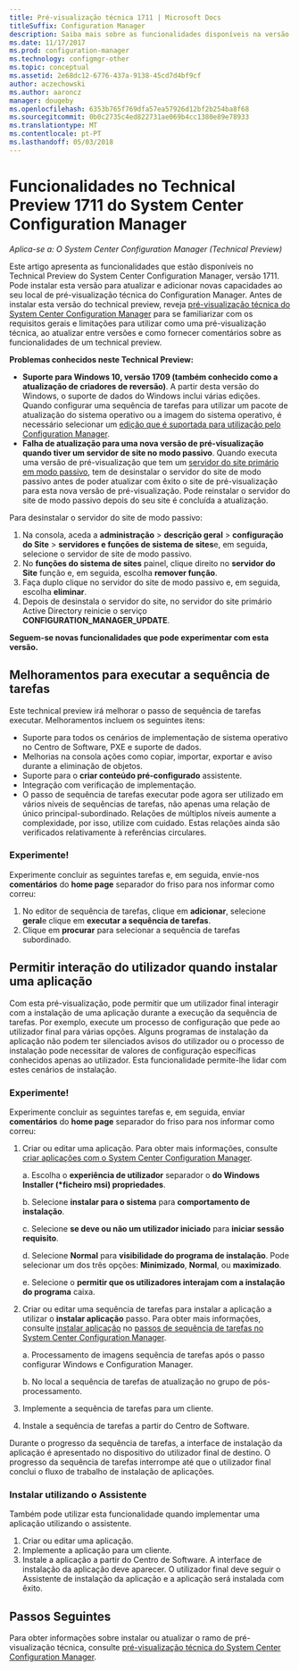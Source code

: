 ```yaml
---
title: Pré-visualização técnica 1711 | Microsoft Docs
titleSuffix: Configuration Manager
description: Saiba mais sobre as funcionalidades disponíveis na versão de pré-visualização técnica 1711 para o System Center Configuration Manager.
ms.date: 11/17/2017
ms.prod: configuration-manager
ms.technology: configmgr-other
ms.topic: conceptual
ms.assetid: 2e68dc12-6776-437a-9138-45cd7d4bf9cf
author: aczechowski
ms.author: aaroncz
manager: dougeby
ms.openlocfilehash: 6353b765f769dfa57ea57926d12bf2b254ba8f68
ms.sourcegitcommit: 0b0c2735c4ed822731ae069b4cc1380e89e78933
ms.translationtype: MT
ms.contentlocale: pt-PT
ms.lasthandoff: 05/03/2018
---
```

# <a name="capabilities-in-technical-preview-1711-for-system-center-configuration-manager"></a>Funcionalidades no Technical Preview 1711 do System Center Configuration Manager

*Aplica-se a: O System Center Configuration Manager (Technical Preview)*

Este artigo apresenta as funcionalidades que estão disponíveis no Technical Preview do System Center Configuration Manager, versão 1711. Pode instalar esta versão para atualizar e adicionar novas capacidades ao seu local de pré-visualização técnica do Configuration Manager. Antes de instalar esta versão do technical preview, reveja [pré-visualização técnica do System Center Configuration Manager](../../core/get-started/technical-preview.md) para se familiarizar com os requisitos gerais e limitações para utilizar como uma pré-visualização técnica, ao atualizar entre versões e como fornecer comentários sobre as funcionalidades de um technical preview.     


<!--  Known Issues Template   
**Known Issues in this Technical Preview:**
-   **Issue Name**. Details
    Workaround details.
-->
**Problemas conhecidos neste Technical Preview:**
-   **Suporte para Windows 10, versão 1709 (também conhecido como a atualização de criadores de reversão)**.  A partir desta versão do Windows, o suporte de dados do Windows inclui várias edições. Quando configurar uma sequência de tarefas para utilizar um pacote de atualização do sistema operativo ou a imagem do sistema operativo, é necessário selecionar um [edição que é suportada para utilização pelo Configuration Manager](/sccm/core/plan-design/configs/support-for-windows-10#windows-10-as-a-client).
-   **Falha de atualização para uma nova versão de pré-visualização quando tiver um servidor de site no modo passivo**. Quando executa uma versão de pré-visualização que tem um [servidor do site primário em modo passivo](/sccm/core/get-started/capabilities-in-technical-preview-1706#site-server-role-high-availability), tem de desinstalar o servidor do site de modo passivo antes de poder atualizar com êxito o site de pré-visualização para esta nova versão de pré-visualização. Pode reinstalar o servidor do site de modo passivo depois do seu site é concluída a atualização.

  Para desinstalar o servidor do site de modo passivo:
  1. Na consola, aceda a **administração** > **descrição geral** > **configuração do Site** > **servidores e funções de sistema de sites**e, em seguida, selecione o servidor de site de modo passivo.
  2. No **funções do sistema de sites** painel, clique direito no **servidor do Site** função e, em seguida, escolha **remover função**.
  3. Faça duplo clique no servidor do site de modo passivo e, em seguida, escolha **eliminar**.
  4. Depois de desinstala o servidor do site, no servidor do site primário Active Directory reinicie o serviço **CONFIGURATION_MANAGER_UPDATE**.

**Seguem-se novas funcionalidades que pode experimentar com esta versão.**  

<!--  Section Template
##  FEATURE
### Procedure 1
### Try it out!  
 Try to complete the following tasks and then send us **Feedback** from the **Home** tab of the Ribbon to let us know how it worked:
 -  Task 1
 -  Task 2              
-->

## <a name="improvements-to-run-task-sequence"></a>Melhoramentos para executar a sequência de tarefas
<!-- 1261338 -->

Este technical preview irá melhorar o passo de sequência de tarefas executar. Melhoramentos incluem os seguintes itens:

 - Suporte para todos os cenários de implementação de sistema operativo no Centro de Software, PXE e suporte de dados.
 - Melhorias na consola ações como copiar, importar, exportar e aviso durante a eliminação de objetos.
 - Suporte para o **criar conteúdo pré-configurado** assistente.
 - Integração com verificação de implementação.
 - O passo de sequência de tarefas executar pode agora ser utilizado em vários níveis de sequências de tarefas, não apenas uma relação de único principal-subordinado. Relações de múltiplos níveis aumente a complexidade, por isso, utilize com cuidado. Estas relações ainda são verificados relativamente à referências circulares.

### <a name="try-it-out"></a>Experimente!  

Experimente concluir as seguintes tarefas e, em seguida, envie-nos **comentários** do **home page** separador do friso para nos informar como correu:

1. No editor de sequência de tarefas, clique em **adicionar**, selecione **geral**e clique em **executar a sequência de tarefas**.
2. Clique em **procurar** para selecionar a sequência de tarefas subordinado.

## <a name="allow-user-interaction-when-installing-an-application----1356976---"></a>Permitir interação do utilizador quando instalar uma aplicação <!-- 1356976 -->

Com esta pré-visualização, pode permitir que um utilizador final interagir com a instalação de uma aplicação durante a execução da sequência de tarefas. Por exemplo, execute um processo de configuração que pede ao utilizador final para várias opções. Alguns programas de instalação da aplicação não podem ter silenciados avisos do utilizador ou o processo de instalação pode necessitar de valores de configuração específicas conhecidos apenas ao utilizador. Esta funcionalidade permite-lhe lidar com estes cenários de instalação.

### <a name="try-it-out"></a>Experimente!

Experimente concluir as seguintes tarefas e, em seguida, enviar **comentários** do **home page** separador do friso para nos informar como correu:

1.  Criar ou editar uma aplicação. Para obter mais informações, consulte [criar aplicações com o System Center Configuration Manager](/sccm/apps/deploy-use/create-applications).

    a. Escolha o **experiência de utilizador** separador o **do Windows Installer (\*ficheiro msi) propriedades**.

    b. Selecione **instalar para o sistema** para **comportamento de instalação**.

    c. Selecione **se deve ou não um utilizador iniciado** para **iniciar sessão requisito**.

    d. Selecione **Normal** para **visibilidade do programa de instalação**. Pode selecionar um dos três opções: **Minimizado**, **Normal**, ou **maximizado**.

    e. Selecione o **permitir que os utilizadores interajam com a instalação do programa** caixa.

2.  Criar ou editar uma sequência de tarefas para instalar a aplicação a utilizar o **instalar aplicação** passo. Para obter mais informações, consulte [instalar aplicação](/sccm/osd/understand/task-sequence-steps#BKMK_InstallApplication) no [passos de sequência de tarefas no System Center Configuration Manager](/sccm/osd/understand/task-sequence-steps).

    a. Processamento de imagens sequência de tarefas após o passo configurar Windows e Configuration Manager.

    b. No local a sequência de tarefas de atualização no grupo de pós-processamento.

3.  Implemente a sequência de tarefas para um cliente.
4.  Instale a sequência de tarefas a partir do Centro de Software.

Durante o progresso da sequência de tarefas, a interface de instalação da aplicação é apresentado no dispositivo do utilizador final de destino. O progresso da sequência de tarefas interrompe até que o utilizador final conclui o fluxo de trabalho de instalação de aplicações.

### <a name="install-using-the-wizard"></a>Instalar utilizando o Assistente

Também pode utilizar esta funcionalidade quando implementar uma aplicação utilizando o assistente.

1. Criar ou editar uma aplicação.
2. Implemente a aplicação para um cliente.
3. Instale a aplicação a partir do Centro de Software. A interface de instalação da aplicação deve aparecer. O utilizador final deve seguir o Assistente de instalação da aplicação e a aplicação será instalada com êxito.




<!-- When we have another H2 in this topic, Add this Next Steps section back in.  -->

## <a name="next-steps"></a>Passos Seguintes
Para obter informações sobre instalar ou atualizar o ramo de pré-visualização técnica, consulte [pré-visualização técnica do System Center Configuration Manager](/sccm/core/get-started/technical-preview).    
